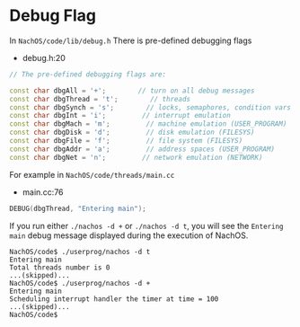 # Debug Flag

In `NachOS/code/lib/debug.h` There is pre-defined debugging flags
- debug.h:20

```cpp
// The pre-defined debugging flags are:

const char dbgAll = '+';        // turn on all debug messages
const char dbgThread = 't';        // threads
const char dbgSynch = 's';        // locks, semaphores, condition vars
const char dbgInt = 'i';         // interrupt emulation
const char dbgMach = 'm';         // machine emulation (USER_PROGRAM)
const char dbgDisk = 'd';         // disk emulation (FILESYS)
const char dbgFile = 'f';         // file system (FILESYS)
const char dbgAddr = 'a';         // address spaces (USER_PROGRAM)
const char dbgNet = 'n';         // network emulation (NETWORK)
```

For example in `NachOS/code/threads/main.cc`
- main.cc:76

```cpp
DEBUG(dbgThread, "Entering main");
```

If you run either `./nachos -d +` or `./nachos -d t`, you will see the `Entering main` debug message displayed during the execution of NachOS.

```shell
NachOS/code$ ./userprog/nachos -d t
Entering main
Total threads number is 0
...(skipped)...
NachOS/code$ ./userprog/nachos -d +
Entering main
Scheduling interrupt handler the timer at time = 100
...(skipped)...
NachOS/code$
```